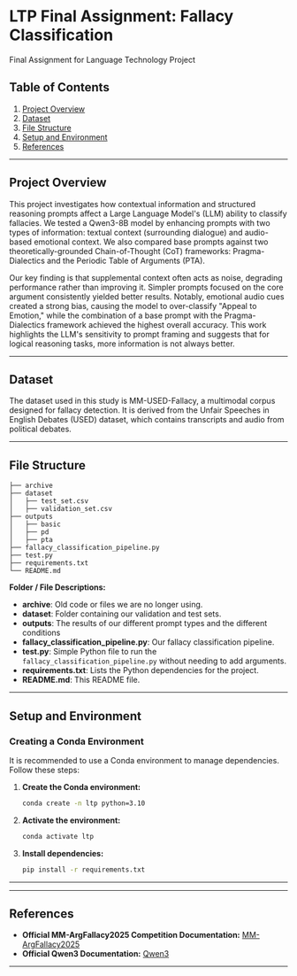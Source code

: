 # LTP Final Assignment: Fallacy Classification
Final Assignment for Language Technology Project

## Table of Contents
1. [Project Overview](#project-overview)  
2. [Dataset](#dataset)  
3. [File Structure](#file-structure)  
4. [Setup and Environment](#setup-and-environment)  
5. [References](#references)

---

## Project Overview
This project investigates how contextual information and structured reasoning prompts affect a Large Language Model's (LLM) ability to classify fallacies. We tested a Qwen3-8B model by enhancing prompts with two types of information: textual context (surrounding dialogue) and audio-based emotional context. We also compared base prompts against two theoretically-grounded Chain-of-Thought (CoT) frameworks: Pragma-Dialectics and the Periodic Table of Arguments (PTA).

Our key finding is that supplemental context often acts as noise, degrading performance rather than improving it. Simpler prompts focused on the core argument consistently yielded better results. Notably, emotional audio cues created a strong bias, causing the model to over-classify "Appeal to Emotion," while the combination of a base prompt with the Pragma-Dialectics framework achieved the highest overall accuracy. This work highlights the LLM's sensitivity to prompt framing and suggests that for logical reasoning tasks, more information is not always better.

---

## Dataset
The dataset used in this study is MM-USED-Fallacy, a multimodal corpus designed for fallacy detection. It is derived from the Unfair Speeches in English Debates (USED) dataset, which contains transcripts and audio from political debates.

---

## File Structure

```plaintext
├── archive
├── dataset
│   ├── test_set.csv
│   ├── validation_set.csv
├── outputs
│   ├── basic
│   ├── pd
│   ├── pta
├── fallacy_classification_pipeline.py
├── test.py
├── requirements.txt
└── README.md
```

**Folder / File Descriptions:**
- **archive**: Old code or files we are no longer using.
- **dataset**: Folder containing our validation and test sets.
- **outputs**: The results of our different prompt types and the different conditions
- **fallacy_classification_pipeline.py**: Our fallacy classification pipeline.
- **test.py**: Simple Python file to run the `fallacy_classification_pipeline.py` without needing to add arguments.
- **requirements.txt**: Lists the Python dependencies for the project.
- **README.md**: This README file.

---

## Setup and Environment

### Creating a Conda Environment
It is recommended to use a Conda environment to manage dependencies. Follow these steps:

1. **Create the Conda environment:**
   ```bash
   conda create -n ltp python=3.10
   ```

2. **Activate the environment:**
   ```bash
   conda activate ltp
   ```

3. **Install dependencies:**
   ```bash
   pip install -r requirements.txt
   ```
---

---

## References
- **Official MM-ArgFallacy2025 Competition Documentation:** [MM-ArgFallacy2025](https://nlp-unibo.github.io/mm-argfallacy/2025/)
- **Official Qwen3 Documentation:** [Qwen3](https://qwenlm.github.io/blog/qwen3/)
---